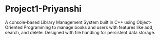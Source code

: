 # Project1-Priyanshi
A console-based Library Management System built in C++ using Object-Oriented Programming to manage books and users with features like add, search, and delete. Designed with file handling for persistent data storage.
